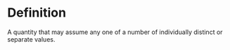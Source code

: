 # Definition

A quantity that may assume any one of a number of individually distinct
or separate values.

